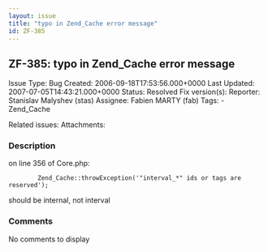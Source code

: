 ```yaml
---
layout: issue
title: "typo in Zend_Cache error message"
id: ZF-385
---
```


ZF-385: typo in Zend\_Cache error message
-----------------------------------------

 Issue Type: Bug Created: 2006-09-18T17:53:56.000+0000 Last Updated: 2007-07-05T14:43:21.000+0000 Status: Resolved Fix version(s): 
 Reporter:  Stanislav Malyshev (stas)  Assignee:  Fabien MARTY (fab)  Tags: - Zend\_Cache
 
 Related issues: 
 Attachments: 
### Description

on line 356 of Core.php:

 
            Zend_Cache::throwException('"interval_*" ids or tags are reserved');


should be internal, not interval

 

 

### Comments

No comments to display
